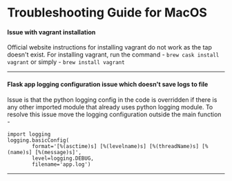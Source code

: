 # Troubleshooting Guide for MacOS

#### Issue with vagrant installation
Official website instructions for installing vagrant do not work as the tap doesn't exist. For installing vagrant, run the command - `brew cask install vagrant` or simply - `brew install vagrant`

---

#### Flask app logging configuration issue which doesn't save logs to file
Issue is that the python logging config in the code is overridden if there is any other imported module that already uses python logging module. To resolve this issue move the logging configuration outside the main function -
```
import logging
logging.basicConfig(
        format='[%(asctime)s] [%(levelname)s] [%(threadName)s] [%(name)s] [%(message)s]',
        level=logging.DEBUG, 
        filename='app.log')
```

---

